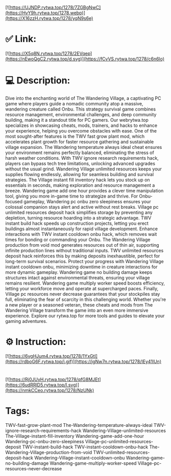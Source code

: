 [![https://UJNDP.rytwa.top/1278/7ZGBgNwC](https://HvY9h.rytwa.top/1278.webp)](https://X16zzH.rytwa.top/1278/yqN9s6e)
# ✅ Link:
[![https://X5q8N.rytwa.top/1278/2EVqep](https://nEwoQgC2.rytwa.top/d.svg)](https://fCvVS.rytwa.top/1278/c6n6lo)
# 💻 Description:
Dive into the enchanting world of The Wandering Village, a captivating PC game where players guide a nomadic community atop a massive, wandering creature called Onbu. This strategy survival game combines resource management, environmental challenges, and deep community building, making it a standout title for PC gamers. Our webrytwa.top specializes in showcasing cheats, mods, trainers, and hacks to enhance your experience, helping you overcome obstacles with ease.
One of the most sought-after features is the TWV fast grow plant mod, which accelerates plant growth for faster resource gathering and sustainable village expansion. The Wandering temperature always ideal cheat ensures your environment remains perfectly balanced, eliminating the stress of harsh weather conditions. With TWV ignore research requirements hack, players can bypass tech tree limitations, unlocking advanced upgrades without the usual grind.
Wandering Village unlimited resources keeps your supplies flowing endlessly, allowing for seamless building and survival strategies. The Village instant fill inventory hack lets you stock up on essentials in seconds, making exploration and resource management a breeze. Wandering game add one hour provides a clever time manipulation tool, giving you more in-game time to strategize and thrive.
For Onbu-focused gameplay, Wandering pc onbu zero sleepiness ensures your colossal companion stays alert and active without rest breaks. Village pc unlimited resources deposit hack simplifies storage by preventing any depletion, turning resource hoarding into a strategic advantage. TWV instant build hack speeds up construction projects, letting you erect buildings almost instantaneously for rapid village development.
Enhance interactions with TWV instant cooldown onbu hack, which removes wait times for bonding or commanding your Onbu. The Wandering Village production from void mod generates resources out of thin air, supporting infinite production lines without traditional inputs. TWV unlimited resources deposit hack reinforces this by making deposits inexhaustible, perfect for long-term survival scenarios.
Protect your progress with Wandering Village instant cooldown onbu, minimizing downtime in creature interactions for more dynamic gameplay. Wandering game no building damage keeps structures intact against environmental threats, ensuring your village remains resilient. Wandering game multiply worker speed boosts efficiency, letting your workforce move and operate at supercharged paces.
Finally, Village pc resources never decrease guarantees that your stockpiles stay full, eliminating the fear of scarcity in this challenging world. Whether you're a new player or a seasoned veteran, these cheats and mods from The Wandering Village transform the game into an even more immersive experience. Explore our rytwa.top for more tools and guides to elevate your gaming adventures.

# ⚙️ Instruction:
[![https://6vgHJum4.rytwa.top/1278/1YxGtI](https://rdboG6F.rytwa.top/i.gif)](https://jgNw7n.rytwa.top/1278/IEy41lUn)
#
[![https://Rj0JUvH.rytwa.top/1278/qfG8MJEt](https://6udRRlD5.rytwa.top/l.svg)](https://nmkCCeo.rytwa.top/1278/NzUNk)
# Tags:
TWV-fast-grow-plant-mod The-Wandering-temperature-always-ideal TWV-ignore-research-requirements-hack Wandering-Village-unlimited-resources The-Village-instant-fill-inventory Wandering-game-add-one-hour Wandering-pc-onbu-zero-sleepiness Village-pc-unlimited-resources-deposit TWV-instant-build-hack TWV-instant-cooldown-onbu-hack The-Wandering-Village-production-from-void TWV-unlimited-resources-deposit-hack Wandering-Village-instant-cooldown-onbu Wandering-game-no-building-damage Wandering-game-multiply-worker-speed Village-pc-resources-never-decrease





